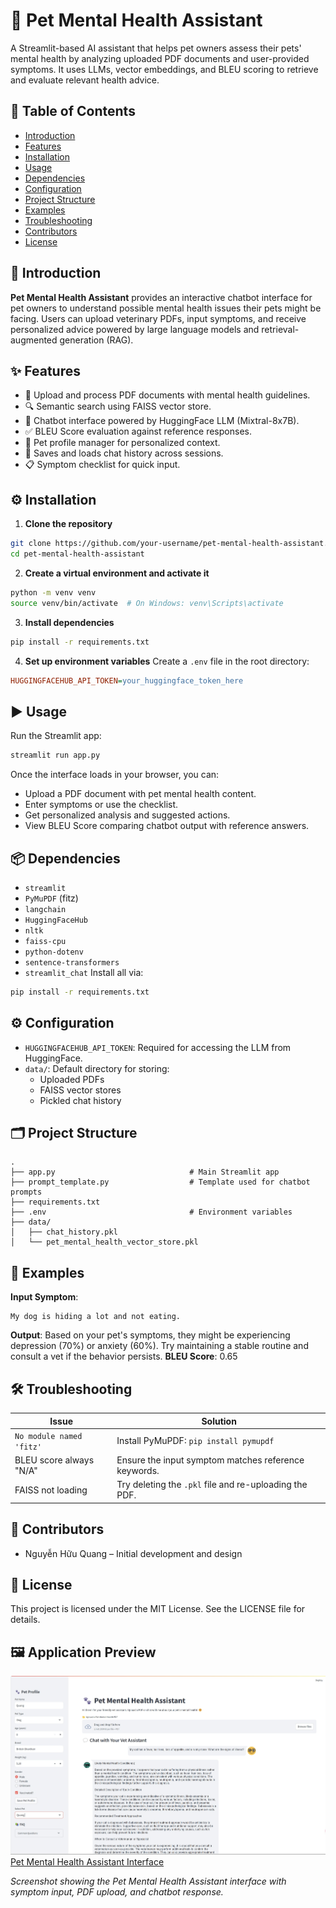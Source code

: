 # 🐾 Pet Mental Health Assistant
A Streamlit-based AI assistant that helps pet owners assess their pets' mental health by analyzing uploaded PDF documents and user-provided symptoms. It uses LLMs, vector embeddings, and BLEU scoring to retrieve and evaluate relevant health advice.
## 📌 Table of Contents
- [Introduction](#-introduction)
- [Features](#-features)
- [Installation](#-installation)
- [Usage](#-usage)
- [Dependencies](#-dependencies)
- [Configuration](#-configuration)
- [Project Structure](#-project-structure)
- [Examples](#-examples)
- [Troubleshooting](#-troubleshooting)
- [Contributors](#-contributors)
- [License](#-license)
## 🧠 Introduction
**Pet Mental Health Assistant** provides an interactive chatbot interface for pet owners to understand possible mental health issues their pets might be facing. Users can upload veterinary PDFs, input symptoms, and receive personalized advice powered by large language models and retrieval-augmented generation (RAG).
## ✨ Features
* 📄 Upload and process PDF documents with mental health guidelines.
* 🔍 Semantic search using FAISS vector store.
* 💬 Chatbot interface powered by HuggingFace LLM (Mixtral-8x7B).
* ✅ BLEU Score evaluation against reference responses.
* 🐶 Pet profile manager for personalized context.
* 🧾 Saves and loads chat history across sessions.
* 📋 Symptom checklist for quick input.
## ⚙️ Installation
1. **Clone the repository**
```bash
git clone https://github.com/your-username/pet-mental-health-assistant.git
cd pet-mental-health-assistant
```
2. **Create a virtual environment and activate it**
```bash
python -m venv venv
source venv/bin/activate  # On Windows: venv\Scripts\activate
```
3. **Install dependencies**
```bash
pip install -r requirements.txt
```
4. **Set up environment variables**
Create a `.env` file in the root directory:
```ini
HUGGINGFACEHUB_API_TOKEN=your_huggingface_token_here
```
## ▶️ Usage
Run the Streamlit app:
```bash
streamlit run app.py
```
Once the interface loads in your browser, you can:
* Upload a PDF document with pet mental health content.
* Enter symptoms or use the checklist.
* Get personalized analysis and suggested actions.
* View BLEU Score comparing chatbot output with reference answers.
## 📦 Dependencies
* `streamlit`
* `PyMuPDF` (fitz)
* `langchain`
* `HuggingFaceHub`
* `nltk`
* `faiss-cpu`
* `python-dotenv`
* `sentence-transformers`
* `streamlit_chat`
Install all via:
```bash
pip install -r requirements.txt
```
## ⚙️ Configuration
* `HUGGINGFACEHUB_API_TOKEN`: Required for accessing the LLM from HuggingFace.
* `data/`: Default directory for storing:
  * Uploaded PDFs
  * FAISS vector stores
  * Pickled chat history
## 🗂 Project Structure
```
.
├── app.py                              # Main Streamlit app
├── prompt_template.py                  # Template used for chatbot prompts
├── requirements.txt
├── .env                                # Environment variables
├── data/
│   ├── chat_history.pkl
│   └── pet_mental_health_vector_store.pkl
```
## 🧪 Examples
**Input Symptom**:
```
My dog is hiding a lot and not eating.
```
**Output**:
Based on your pet's symptoms, they might be experiencing depression (70%) or anxiety (60%). Try maintaining a stable routine and consult a vet if the behavior persists.
**BLEU Score**: 0.65
## 🛠 Troubleshooting
| Issue | Solution |
|-------|----------|
| `No module named 'fitz'` | Install PyMuPDF: `pip install pymupdf` |
| BLEU score always "N/A" | Ensure the input symptom matches reference keywords. |
| FAISS not loading | Try deleting the `.pkl` file and re-uploading the PDF. |
## 👥 Contributors
* Nguyễn Hữu Quang – Initial development and design
## 📄 License
This project is licensed under the MIT License. See the LICENSE file for details.

## 🖼️ Application Preview

![Pet Mental Health Assistant Interface](img/screenshot-1743931538134.png)
[Pet Mental Health Assistant Interface](img/screenshot-1743931729684.png)

*Screenshot showing the Pet Mental Health Assistant interface with symptom input, PDF upload, and chatbot response.*
